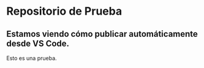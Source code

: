 # Repositorio de Prueba

## Estamos viendo cómo publicar automáticamente desde VS Code.

Esto es una prueba.
